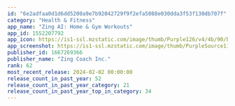 ```yaml
---
id: "6e2adfaa0d1d6dd5200a9e7b92042729f9f2efa5088e030dda3f53f130db707f"
category: "Health & Fitness"
app_name: "Zing AI: Home & Gym Workouts"
app_id: 1552207792
app_icon: https://is1-ssl.mzstatic.com/image/thumb/Purple126/v4/4b/90/b3/4b90b388-1cfb-7f1f-e91f-dc854a837dad/AppIcon-0-0-1x_U007emarketing-0-7-0-85-220.png/1024x1024bb.png
app_screenshot: https://is1-ssl.mzstatic.com/image/thumb/PurpleSource116/v4/92/98/a2/9298a272-88cb-e1b4-584d-6b9216c5ca4b/5815ba3e-db0c-4825-ad6e-35bad300f51a_Screen_1.png/1242x2688bb.png
publisher_id: 1667269366
publisher_name: "Zing Coach Inc."
rank: 62
most_recent_release: 2024-02-02 00:00:00
release_count_in_past_year: 52
release_count_in_past_year_category: 21
release_count_in_past_year_top_in_category: 34
---
```

